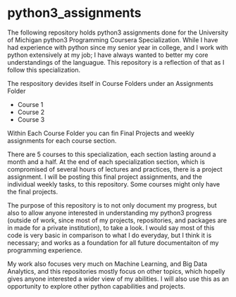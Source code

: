 # python3_assignments

The following repository holds python3 assignments done for the University of Michigan python3 Programming Coursera Specialization. 
While I have had experience with python since my senior year in college, and I work with python extensively at my job;  I have always wanted to better my core understandings of the languague. This repository is a reflection of that as I follow  this specialization.  

The respository devides itself in Course Folders under an Assignments Folder 
- Course 1 
- Course 2 
- Course 3 

Within Each Course Folder you can fin Final Projects  and weekly assignments for each course section.  

There are 5 courses to this specialization, each section lasting around a month and a half. At the end of each specialization section, which is compromised of several hours of lectures and practices, there is a project assignment.
I will be posting this final project assignments, and  the individual weekly tasks, to this repository. Some courses might only have the final projects. 

The purpose of this repository is to not only document my progress, but also to allow anyone interested in understanding my python3 progress (outside of work, since most of my projects, repositories, and packages are in made for a private institution), to take a look.  I would say most of this code is very basic in comparison to what I do everyday, but I think it is necessary; and works as a foundation for all future documentaiton of my programming experience. 

My work also focuses very much on Machine Learning, and Big Data Analytics, and this repositories mostly focus on other topics, which hopelly gives anyone interested a wider view of my abilities. I will also use this as an opportunity to explore other python capabilities and projects.  
